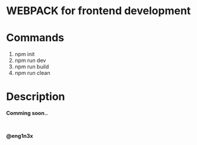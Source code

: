 # WEBPACK for frontend development

# Commands

1. npm init
2. npm run dev
3. npm run build
4. npm run clean

# Description

**Comming soon..** <br>

<br>

**@eng1n3x**
